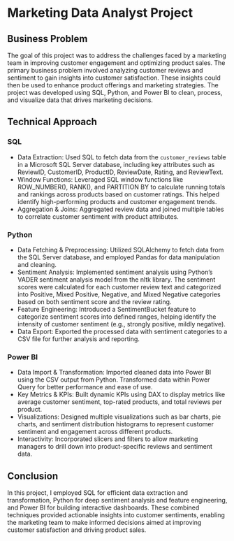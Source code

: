 # Marketing Data Analyst Project

## Business Problem
The goal of this project was to address the challenges faced by a marketing team in improving customer engagement and optimizing product sales. The primary business problem involved analyzing customer reviews and sentiment to gain insights into customer satisfaction. These insights could then be used to enhance product offerings and marketing strategies. The project was developed using SQL, Python, and Power BI to clean, process, and visualize data that drives marketing decisions.

## Technical Approach

### SQL
* Data Extraction: Used SQL to fetch data from the `customer_reviews` table in a Microsoft SQL Server database, including key attributes such as ReviewID, CustomerID, ProductID, ReviewDate, Rating, and ReviewText.
* Window Functions: Leveraged SQL window functions like ROW_NUMBER(), RANK(), and PARTITION BY to calculate running totals and rankings across products based on customer ratings. This helped identify high-performing products and customer engagement trends.
* Aggregation & Joins: Aggregated review data and joined multiple tables to correlate customer sentiment with product attributes.

### Python
* Data Fetching & Preprocessing: Utilized SQLAlchemy to fetch data from the SQL Server database, and employed Pandas for data manipulation and cleaning.
* Sentiment Analysis: Implemented sentiment analysis using Python’s VADER sentiment analysis model from the nltk library. The sentiment scores were calculated for each customer review text and categorized into Positive, Mixed Positive, Negative, and Mixed Negative categories based on both sentiment score and the review rating.
* Feature Engineering: Introduced a SentimentBucket feature to categorize sentiment scores into defined ranges, helping identify the intensity of customer sentiment (e.g., strongly positive, mildly negative).
* Data Export: Exported the processed data with sentiment categories to a CSV file for further analysis and reporting.

### Power BI
* Data Import & Transformation: Imported cleaned data into Power BI using the CSV output from Python. Transformed data within Power Query for better performance and ease of use.
* Key Metrics & KPIs: Built dynamic KPIs using DAX to display metrics like average customer sentiment, top-rated products, and total reviews per product.
* Visualizations: Designed multiple visualizations such as bar charts, pie charts, and sentiment distribution histograms to represent customer sentiment and engagement across different products.
* Interactivity: Incorporated slicers and filters to allow marketing managers to drill down into product-specific reviews and sentiment data.

## Conclusion
In this project, I employed SQL for efficient data extraction and transformation, Python for deep sentiment analysis and feature engineering, and Power BI for building interactive dashboards. These combined techniques provided actionable insights into customer sentiments, enabling the marketing team to make informed decisions aimed at improving customer satisfaction and driving product sales.
